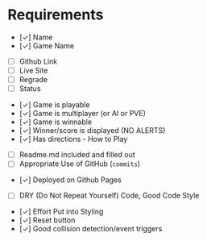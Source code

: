 # Requirements

- [✓] Name
- [✓] Game Name
- [ ] Github Link
- [ ] Live Site
- [ ] Regrade
- [ ] Status
- [✓] Game is playable
- [✓] Game is multiplayer
  (or AI or PVE)
- [✓] Game is winnable
- [✓] Winner/score is displayed (NO ALERTS)
- [✓] Has directions - How to Play
- [ ] Readme.md included and filled out
- [ ] Appropriate Use of GitHub (`commits`)
- [✓] Deployed on Github Pages
- [ ] DRY (Do Not Repeat Yourself) Code, Good Code Style
- [✓] Effort Put into Styling
- [✓] Reset button
- [✓] Good collision detection/event triggers
